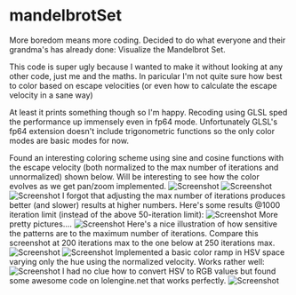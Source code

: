 # mandelbrotSet

More boredom means more coding. Decided to do what everyone and their grandma's has already done: Visualize the Mandelbrot Set. 

This code is super ugly because I wanted to make it without looking at any other code, just me and the maths. 
In paricular I'm not quite sure how best to color based on escape velocities (or even how to calculate the escape velocity in a sane way)

At least it prints something though so I'm happy. Recoding using GLSL sped the performance up immensely even in fp64 mode.
Unfortunately GLSL's fp64 extension doesn't include trigonometric functions so the only color modes are basic modes for now.

Found an interesting coloring scheme using sine and cosine functions with the escape velocity (both normalized to the max number of iterations and unnormalized) shown below. Will be interesting to see how the color evolves as we get pan/zoom implemented.
![Screenshot](https://i.imgur.com/VwPGoYX.png)
![Screenshot](https://i.imgur.com/AIPmvc6.png)
![Screenshot](https://i.imgur.com/w5i0v0U.png)
I forgot that adjusting the max number of iterations produces better (and slower) results at higher numbers. 
Here's some results @1000 iteration limit (instead of the above 50-iteration limit):
![Screenshot](https://i.imgur.com/ihgfHYO.png)
More pretty pictures....
![Screenshot](https://i.imgur.com/lah8sKX.png)
Here's a nice illustration of how sensitive the patterns are to the maximum number of iterations. 
Compare this screenshot at 200 iterations max to the one below at 250 iterations max.
![Screenshot](https://i.imgur.com/Zjo5xDg.png)
![Screenshot](https://i.imgur.com/gTjPZN8.png)
Implemented a basic color ramp in HSV space varying only the hue using the normalized velocity. Works rather well:
![Screenshot](https://i.imgur.com/Wa1MHxC.png)
I had no clue how to convert HSV to RGB values but found some awesome code on lolengine.net that works perfectly.
![Screenshot](https://image.ibb.co/nnOvtU/mandelbrot_colorscheme_hsvramp2.png)
